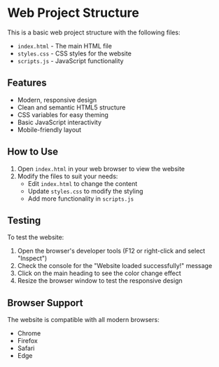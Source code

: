 # Web Project Structure

This is a basic web project structure with the following files:

- `index.html` - The main HTML file
- `styles.css` - CSS styles for the website
- `scripts.js` - JavaScript functionality

## Features

- Modern, responsive design
- Clean and semantic HTML5 structure
- CSS variables for easy theming
- Basic JavaScript interactivity
- Mobile-friendly layout

## How to Use

1. Open `index.html` in your web browser to view the website
2. Modify the files to suit your needs:
   - Edit `index.html` to change the content
   - Update `styles.css` to modify the styling
   - Add more functionality in `scripts.js`

## Testing

To test the website:
1. Open the browser's developer tools (F12 or right-click and select "Inspect")
2. Check the console for the "Website loaded successfully!" message
3. Click on the main heading to see the color change effect
4. Resize the browser window to test the responsive design

## Browser Support

The website is compatible with all modern browsers:
- Chrome
- Firefox
- Safari
- Edge 